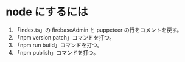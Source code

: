 # node にするには

1. 「index.ts」の firebaseAdmin と puppeteer の行をコメントを戻す。
2. 「npm version patch」コマンドを打つ。
3. 「npm run build」コマンドを打つ。
4. 「npm publish」コマンドを打つ。
